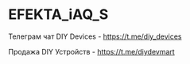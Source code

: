 # EFEKTA_iAQ_S

Телеграм чат DIY Devices - https://t.me/diy_devices

Продажа DIY Устройств - https://t.me/diydevmart

